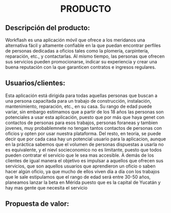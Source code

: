 ﻿<center><h1>PRODUCTO</h1></center>

## Descripción del producto:
Workflash es una aplicación móvil que ofrece a los meridanos una alternativa fácil y altamente confiable en la que puedan encontrar perfiles de personas dedicadas a oficios tales como la  plomería, carpintería, reparación, etc., y contactarlas. Al mismo tiempo, las personas que ofrecen sus servicios pueden promocionarse, indicar su experiencia y crear una buena reputación con la que garanticen contratos e ingresos regulares.

## Usuarios/clientes:
Esta aplicación está dirigida para todas aquellas personas que buscan a una persona capacitada para un trabajo de construcción, instalación, mantenimiento, reparación, etc., en su casa. Su rango de edad puede variar, sin embargo estimamos que a partir de los 18 años las personas son potenciales a usar esta aplicación, puesto que por más que haya genet con contactos de personas para esos trabajos, personas foraneas y tambien jovenes, muy probablemnete no tengan tantos contactos de personas con oficios y opten por usar nuestra plataforma.   Del resto, en teoria, se puede decir que por cada casa hay un potencial usuario para la aplicacion, aunque en la práctica sabemos que el volumen de personas dispuestas a usarla no es equivalente, y el nievl socieconomico no es limitante, puesto que todos pueden contratar el servicio que le sea mas accesible.
A demás de los clientes de igual manera el objetivo es impulsar a aquellos que ofrecen sus servicios, que son aquellos usuarios que aprendieron un oficio o saben hacer algún oficio, ya que mucho de ellos viven día a día con los trabajos que le sale estipulamos que el rango de edad será entre 30-50 años, planeamos lanzar la beta en Mérida puesto que es la capital de Yucatán y hay mas gente que necesita el servicio


## Propuesta de valor:


<!--stackedit_data:
eyJoaXN0b3J5IjpbMTE5MzA2MjU5NywtMTc0MzE4NjQ0NiwxMD
kzMjAxODgzLDE1OTczMTc1NTEsMjAzMDIzMjQwNV19
-->